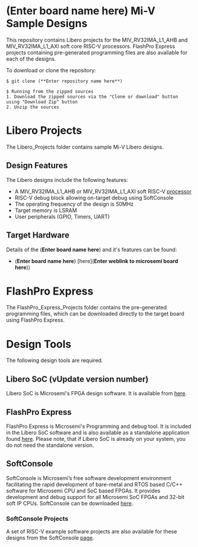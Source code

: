 # (**Enter board name here**) Mi-V Sample Designs

This repository contains Libero projects for the MIV_RV32IMA_L1_AHB and MIV_RV32IMA_L1_AXI soft core RISC-V processors.
FlashPro Express projects containing pre-generated programming files are also available for each of the designs.

To download or clone the repository:

    $ git clone (**Enter repository name here**)

    $ Running from the zipped sources
    1. Download the zipped sources via the "Clone or download" button using "Download Zip" button
    2. Unzip the sources


# Libero Projects
The Libero_Projects folder contains sample Mi-V Libero designs.

## Design Features
The Libero designs include the following features:
* A MIV_RV32IMA_L1_AHB or MIV_RV32IMA_L1_AXI soft RISC-V [processor](https://github.com/RISCV-on-Microsemi-FPGA/CPUs)
* RISC-V debug block allowing on-target debug using SoftConsole
* The operating frequency of the design is 50MHz
* Target memory is LSRAM
* User peripherals (GPIO, Timers, UART)

## Target Hardware
Details of the (**Enter board name here**) and it's features can be found:
* (**Enter board name here**)  [here](**Enter weblink to microsemi board here**))

# FlashPro Express
The FlashPro_Express_Projects folder contains the pre-generated programming files, which can be downloaded directly to the target board using FlashPro Express.

# Design Tools
The following design tools are required.

## Libero SoC **(vUpdate version number)**
Libero SoC is Microsemi's FPGA design software.
It is available from [here](https://www.microsemi.com/products/fpga-soc/design-resources/design-software/libero-soc#downloads).

## FlashPro Express
FlashPro Express is Microsemi's Programming and debug tool. It is included in the Libero SoC software and is also
available as a standalone application found [here](http://www.microsemi.com/products/fpga-soc/design-resources/programming/flashpro#software). Please note, that if Libero SoC is already on your system, you do not need
the standalone version.

## SoftConsole
SoftConsole is Microsemi’s free software development environment facilitating the rapid development of bare-metal and RTOS based C/C++ software for Microsemi CPU and SoC based FPGAs. It provides development and debug support for all Microsemi SoC FPGAs and 32-bit soft IP CPUs. SoftConsole can be downloaded [here](https://www.microsemi.com/product-directory/design-tools/4879-softconsole).  

### SoftConsole Projects
A set of RISC-V example software projects are also available for these designs from the SoftConsole [page](https://github.com/RISCV-on-Microsemi-FPGA/SoftConsole).
